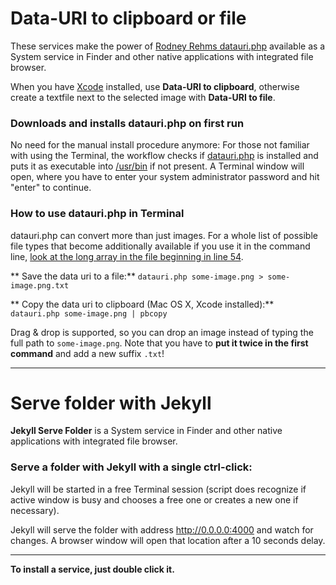 # Data-URI to clipboard or file

These services make the power of [Rodney Rehms datauri.php](https://gist.github.com/rodneyrehm/1372758/) available as a System service in Finder and other native applications with integrated file browser.

When you have [Xcode](https://developer.apple.com/xcode/) installed, use **Data-URI to clipboard**, otherwise create a textfile next to the selected image with **Data-URI to file**.


### Downloads and installs datauri.php on first run

No need for the manual install procedure anymore: For those not familiar with using the Terminal, the workflow checks if [datauri.php](https://gist.github.com/A-G-F/972441b645ff5e57cd05/raw/a461e8793d1d80e4d30f6ec7d280a173a70fc152/datauri.php) is installed and puts it as executable into [/usr/bin](file:///usr/bin) if not present. A Terminal window will open, where you have to enter your system administrator password and hit "enter" to continue.


### How to use datauri.php in Terminal

datauri.php can convert more than just images. For a whole list of possible file types that become additionally available if you use it in the command line, [look at the long array in the file beginning in line 54](https://gist.github.com/A-G-F/972441b645ff5e57cd05).

** Save the data uri to a file:** 
`datauri.php some-image.png > some-image.png.txt`

** Copy the data uri to clipboard (Mac OS X, Xcode installed):** 
`datauri.php some-image.png | pbcopy`


Drag & drop is supported, so you can drop an image instead of typing the full path to `some-image.png`. Note that you have to **put it twice in the first command** and add a new suffix `.txt`!

<hr>

# Serve folder with Jekyll
**Jekyll Serve Folder** is a System service in Finder and other native applications with integrated file browser.

### Serve a folder with Jekyll with a single ctrl-click: 
Jekyll will be started in a free Terminal session (script does recognize if active window is busy and chooses a free one or creates a new one if necessary).

Jekyll will serve the folder with address http://0.0.0.0:4000 and watch for changes. A browser window will open that location after a 10 seconds delay. 

<hr>

**To install a service, just double click it.**
